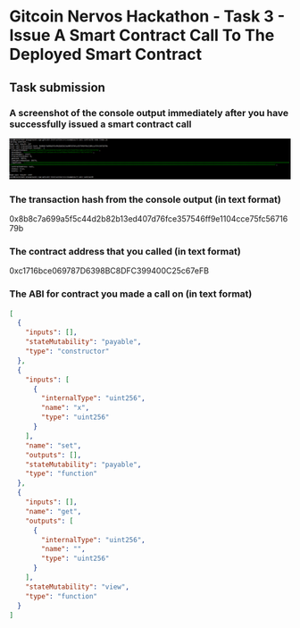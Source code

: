 # Gitcoin Nervos Hackathon - Task 3 - Issue A Smart Contract Call To The Deployed Smart Contract

## Task submission

### A screenshot of the console output immediately after you have successfully issued a smart contract call
![contract-call](ckb-contract-call.PNG)

### The transaction hash from the console output (in text format)
0x8b8c7a699a5f5c44d2b82b13ed407d76fce357546ff9e1104cce75fc5671679b

### The contract address that you called (in text format)
0xc1716bce069787D6398BC8DFC399400C25c67eFB

### The ABI for contract you made a call on (in text format)
```json
[
  {
    "inputs": [],
    "stateMutability": "payable",
    "type": "constructor"
  },
  {
    "inputs": [
      {
        "internalType": "uint256",
        "name": "x",
        "type": "uint256"
      }
    ],
    "name": "set",
    "outputs": [],
    "stateMutability": "payable",
    "type": "function"
  },
  {
    "inputs": [],
    "name": "get",
    "outputs": [
      {
        "internalType": "uint256",
        "name": "",
        "type": "uint256"
      }
    ],
    "stateMutability": "view",
    "type": "function"
  }
]
```
